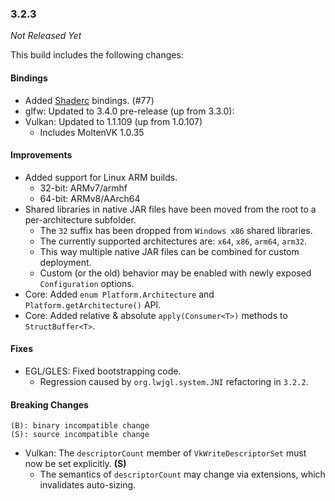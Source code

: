 ### 3.2.3

_Not Released Yet_

This build includes the following changes:

#### Bindings

- Added [Shaderc](https://github.com/google/shaderc) bindings. (#77)
- glfw: Updated to 3.4.0 pre-release (up from 3.3.0):
- Vulkan: Updated to 1.1.109 (up from 1.0.107)
    * Includes MoltenVK 1.0.35

#### Improvements

- Added support for Linux ARM builds.
    * 32-bit: ARMv7/armhf
    * 64-bit: ARMv8/AArch64
- Shared libraries in native JAR files have been moved from the root to a per-architecture subfolder.
    * The `32` suffix has been dropped from `Windows x86` shared libraries.
    * The currently supported architectures are: `x64`, `x86`, `arm64`, `arm32`.
    * This way multiple native JAR files can be combined for custom deployment.
    * Custom (or the old) behavior may be enabled with newly exposed `Configuration` options.
- Core: Added `enum Platform.Architecture` and `Platform.getArchitecture()` API.
- Core: Added relative & absolute `apply(Consumer<T>)` methods to `StructBuffer<T>`. 

#### Fixes

- EGL/GLES: Fixed bootstrapping code.
    * Regression caused by `org.lwjgl.system.JNI` refactoring in `3.2.2`.

#### Breaking Changes

```
(B): binary incompatible change
(S): source incompatible change
```

- Vulkan: The `descriptorCount` member of `VkWriteDescriptorSet` must now be set explicitly. **(S)**
    * The semantics of `descriptorCount` may change via extensions, which invalidates auto-sizing.